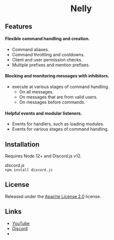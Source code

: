 <h1 align="center">
  <br>
  Nelly
  <br>
</h1>

## Features

#### Flexible command handling and creation.

  - Command aliases.
  - Command throttling and cooldowns.
  - Client and user permission checks.
  - Multiple prefixes and mention prefixes.

#### Blocking and monitoring messages with inhibitors.

  - execute at various stages of command handling.
    - On all messages.
    - On messages that are from valid users.
    - On messages before commands.

#### Helpful events and modular listeners.

  - Events for handlers, such as loading modules.
  - Events for various stages of command handling.

## Installation

Requires Node 12+ and Discord.js v12.  

*discord.js*  
`npm install discord.js`

## License 

Released under the [Apache License 2.0](https://github.com/Hozwe/Nelly/blob/main/LICENSE) license.

## Links

- [YouTube](https://www.youtube.com/channel/UCoeP9FXbTZ6h-szYe12hFJw) 
- [Discord](https://discord.gg/qrJU8amZFz)  
- 
